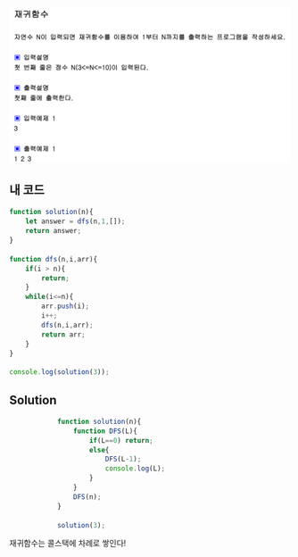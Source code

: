 
![img](./재귀함수와-스택프레임.png)
## 내 코드 
```javascript
function solution(n){
    let answer = dfs(n,1,[]);
    return answer;
}

function dfs(n,i,arr){
    if(i > n){
        return;
    }
    while(i<=n){
        arr.push(i);
        i++;
        dfs(n,i,arr);
        return arr;
    }
}

console.log(solution(3));
```  

## Solution
```javascript
            function solution(n){
                function DFS(L){
                    if(L==0) return;
                    else{
                        DFS(L-1);
                        console.log(L);   
                    }
                }
                DFS(n);
            }

            solution(3);
```  

재귀함수는 콜스택에 차례로 쌓인다!